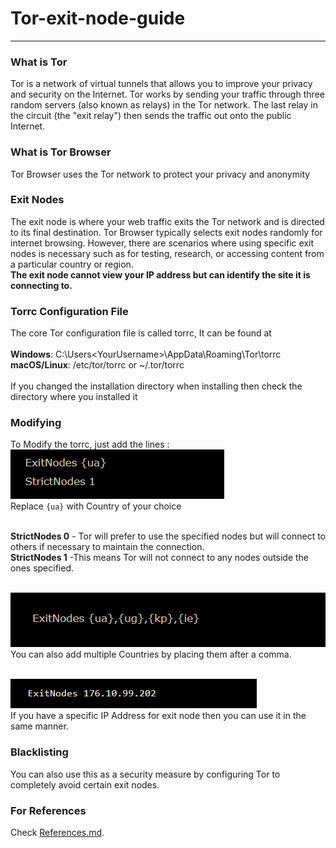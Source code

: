 # Tor-exit-node-guide
---
###  What is Tor
Tor is a network of virtual tunnels that allows you to improve your privacy and security on the Internet. Tor works by sending your traffic through three random servers (also known as relays) in the Tor network. The last relay in the circuit (the "exit relay") then sends the traffic out onto the public Internet.

### What is Tor Browser
Tor Browser uses the Tor network to protect your privacy and anonymity

### Exit Nodes
The exit node is where your web traffic exits the Tor network and is directed to its final destination. Tor Browser typically selects exit nodes randomly for internet browsing. However, there are scenarios where using specific exit nodes is necessary such as for testing, research, or accessing content from a particular country or region.<br>
**The exit node cannot view your IP address but can identify the site it is connecting to.**

### Torrc Configuration File
The core Tor configuration file is called torrc, It can be found at <br>
<br> **Windows**:  C:\Users\<YourUsername>\AppData\Roaming\Tor\torrc <br>
**macOS/Linux**:  /etc/tor/torrc or ~/.tor/torrc <br>
<br >If you changed the installation directory when installing then check the directory where you installed it

### Modifying
To Modify the torrc, just add the lines :<br>
![Tor Configuration File](eg1.png) <br>
Replace `{ua}` with Country of your choice <br>

<br> **StrictNodes 0** - Tor will prefer to use the specified nodes but will connect to others if necessary to maintain the connection.
<br>
**StrictNodes 1** -This means Tor will not connect to any nodes outside the ones specified. <br>

<br> ![Tor Configuration File](eg2.png) <br>
You can also add multiple Countries by placing them after a comma.<br>

<br> ![Tor Configuration File](eg3.png) <br>
If you have a specific IP Address for exit node then you can use it in the same manner. <br>

### Blacklisting
You can also use this as a security measure by configuring Tor to completely avoid certain exit nodes. <br>

### For References
Check [References.md](References.md).
